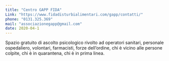 ```yaml
---
title: "Centro GAPP FIDA"
Link: "https://www.fidadisturbialimentari.com/gapp/contatti/"
phone: "0131.325.369"
mail: "associazionegapp@gmail.com"
date: 2020-04-1
---
```


Spazio gratuito di ascolto psicologico rivolto ad operatori sanitari, personale ospedaliero, volontari, farmacisti, forze dell’ordine, chi è vicino alle persone colpite, chi è in quarantena, chi è in prima linea.
